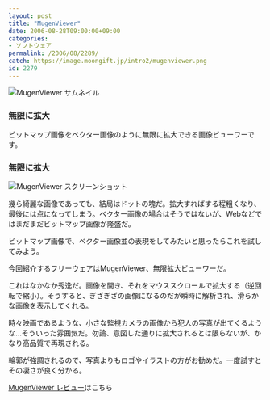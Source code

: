 ```yaml
---
layout: post
title: "MugenViewer"
date: 2006-08-28T09:00:00+09:00
categories:
- ソフトウェア
permalink: /2006/08/2289/
catch: https://image.moongift.jp/intro2/mugenviewer.png
id: 2279
---
```

 ![MugenViewer サムネイル](https://image.moongift.jp/intro2/mugenviewer.t.png "MugenViewer サムネイル")
  

### 無限に拡大
  
ビットマップ画像をベクター画像のように無限に拡大できる画像ビューワーです。  
<!--more-->  

### 無限に拡大
  

![MugenViewer スクリーンショット](https://image.moongift.jp/intro2/mugenviewer.png "MugenViewer スクリーンショット")

  

幾ら綺麗な画像であっても、結局はドットの塊だ。拡大すればする程粗くなり、最後には点になってしまう。ベクター画像の場合はそうではないが、Webなどではまだまだビットマップ画像が隆盛だ。

  

ビットマップ画像で、ベクター画像並の表現をしてみたいと思ったらこれを試してみよう。

  

今回紹介するフリーウェアはMugenViewer、無限拡大ビューワーだ。

  

これはなかなか秀逸だ。画像を開き、それをマウススクロールで拡大する（逆回転で縮小）。そうすると、ぎざぎざの画像になるのだが瞬時に解析され、滑らかな画像を表示してくれる。

  

時々映画であるような、小さな監視カメラの画像から犯人の写真が出てくるような…そういった雰囲気だ。勿論、意図した通りに拡大されるとは限らないが、かなり高品質で再現される。

  

輪郭が強調されるので、写真よりもロゴやイラストの方がお勧めだ。一度試すとその凄さが良く分かる。

  

[MugenViewer レビュー](http://fw.moongift.jp/review/i-2293.html)はこちら


